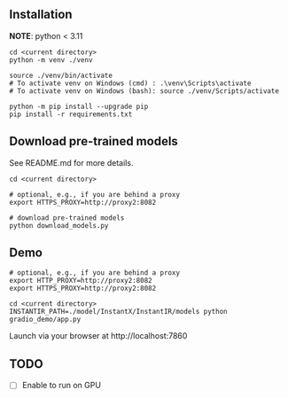 ## Installation

**NOTE**: python < 3.11

```
cd <current directory>
python -m venv ./venv

source ./venv/bin/activate
# To activate venv on Windows (cmd) : .\venv\Scripts\activate
# To activate venv on Windows (bash): source ./venv/Scripts/activate

python -m pip install --upgrade pip
pip install -r requirements.txt
```

## Download pre-trained models
See README.md for more details.

```
cd <current directory>

# optional, e.g., if you are behind a proxy
export HTTPS_PROXY=http://proxy2:8082

# download pre-trained models
python download_models.py
```

## Demo

```
# optional, e.g., if you are behind a proxy
export HTTP_PROXY=http://proxy2:8082
export HTTPS_PROXY=http://proxy2:8082

cd <current directory>
INSTANTIR_PATH=./model/InstantX/InstantIR/models python gradio_demo/app.py
```
Launch via your browser at http://localhost:7860

## TODO
- [ ] Enable to run on GPU
